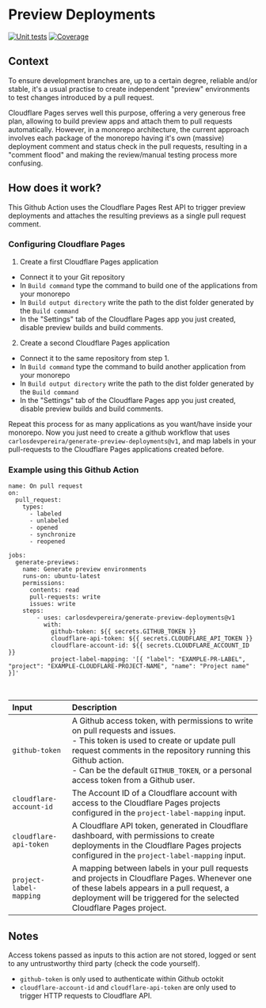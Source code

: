 # Preview Deployments

[![Unit tests](https://github.com/carlosdevpereira/generate-preview-deployments/actions/workflows/unit-tests.yml/badge.svg)](https://github.com/carlosdevpereira/generate-preview-deployments/actions/workflows/unit-tests.yml)
[![Coverage](https://img.shields.io/badge/dynamic/json?url=https%3A%2F%2Fcarlosdevpereira-preview-deployments.pages.dev%2Fcoverage-percentage.json&query=%24.coverage&suffix=%25&logo=2fas&logoColor=aaa&label=Coverage&color=rgb(50%2C%20199%2C%2084))](https://carlosdevpereira-preview-deployments.pages.dev)

## Context

To ensure development branches are, up to a certain degree, reliable and/or stable, it's a usual practise to create independent "preview" environments to test changes introduced by a pull request.

Cloudflare Pages serves well this purpose, offering a very generous free plan, allowing to build preview apps and attach them to pull requests automatically. However, in a monorepo architecture, the current approach involves each package of the monorepo having it's own (massive) deployment comment and status check in the pull requests, resulting in a "comment flood" and making the review/manual testing process more confusing.

## How does it work?

This Github Action uses the Cloudflare Pages Rest API to trigger preview deployments and attaches the resulting previews as a single pull request comment.

### Configuring Cloudflare Pages

1. Create a first Cloudflare Pages application
  - Connect it to your Git repository
  - In `Build command` type the command to build one of the applications from your monorepo
  - In `Build output directory` write the path to the dist folder generated by the `Build command`
  - In the "Settings" tab of the Cloudflare Pages app you just created, disable preview builds and build comments.

2. Create a second Cloudflare Pages application
  - Connect it to the same repository from step 1.
  - In `Build command` type the command to build another application from your monorepo
  - In `Build output directory` write the path to the dist folder generated by the `Build command`
  - In the "Settings" tab of the Cloudflare Pages app you just created, disable preview builds and build comments.

Repeat this process for as many applications as you want/have inside your monorepo. Now you just need to create a github workflow that uses `carlosdevpereira/generate-preview-deployments@v1`, and map labels in your pull-requests to the Cloudflare Pages applications created before.

### Example using this Github Action

```
name: On pull request
on:
  pull_request:
    types:
      - labeled
      - unlabeled
      - opened
      - synchronize
      - reopened

jobs:
  generate-previews:
    name: Generate preview environments
    runs-on: ubuntu-latest
    permissions:
      contents: read
      pull-requests: write
      issues: write
    steps:
        - uses: carlosdevpereira/generate-preview-deployments@v1
          with:
            github-token: ${{ secrets.GITHUB_TOKEN }}
            cloudflare-api-token: ${{ secrets.CLOUDFLARE_API_TOKEN }}
            cloudflare-account-id: ${{ secrets.CLOUDFLARE_ACCOUNT_ID }}
            project-label-mapping: '[{ "label": "EXAMPLE-PR-LABEL", "project": "EXAMPLE-CLOUDFLARE-PROJECT-NAME", "name": "Project name" }]'

```
<br/>

| Input                   | Description                           |
| :---------------------- | :------------------------------------ |
| `github-token`          | A Github access token, with permissions to write on pull requests and issues. <br/> - This token is used to create or update pull request comments in the repository running this Github action. <br/> - Can be the default `GITHUB_TOKEN`, or a personal access token from a Github user. |
| `cloudflare-account-id` | The Account ID of a Cloudflare account with access to the Cloudflare Pages projects configured in the `project-label-mapping` input.
| `cloudflare-api-token`  | A Cloudflare API token, generated in Cloudflare dashboard, with permissions to create deployments in the Cloudflare Pages projects configured in the `project-label-mapping` input.
| `project-label-mapping` | A mapping between labels in your pull requests and projects in Cloudflare Pages. Whenever one of these labels appears in a pull request, a deployment will be triggered for the selected Cloudflare Pages project. | 

## Notes
Access tokens passed as inputs to this action are not stored, logged or sent to any untrustworthy third party (check the code yourself).
  - `github-token` is only used to authenticate within Github octokit
  - `cloudflare-account-id` and `cloudflare-api-token` are only used to trigger HTTP requests to Cloudflare API.
